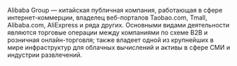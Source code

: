 Alibaba Group — китайская публичная компания, работающая в сфере интернет-коммерции, владелец веб-порталов Taobao.com, Tmall, Alibaba.com, AliExpress и ряда других. Основными видами деятельности являются торговые операции между компаниями по схеме B2B и розничная онлайн-торговля; также владеет одной из крупнейших в мире инфраструктур для облачных вычислений и активы в сфере СМИ и индустрии развлечений.